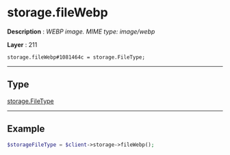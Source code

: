 # storage.fileWebp

**Description** : *WEBP image\. MIME type: image/webp*

**Layer** : 211

```tl
storage.fileWebp#1081464c = storage.FileType;
```

---

## Type

[storage.FileType](type/storage.FileType)

---

## Example

```php
$storageFileType = $client->storage->fileWebp();
```